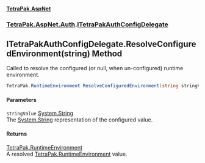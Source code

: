 #### [TetraPak.AspNet](index.md 'index')
### [TetraPak.AspNet.Auth](TetraPak_AspNet_Auth.md 'TetraPak.AspNet.Auth').[ITetraPakAuthConfigDelegate](TetraPak_AspNet_Auth_ITetraPakAuthConfigDelegate.md 'TetraPak.AspNet.Auth.ITetraPakAuthConfigDelegate')
## ITetraPakAuthConfigDelegate.ResolveConfiguredEnvironment(string) Method
Called to resolve the configured (or null, when un-configured) runtime environment.  
```csharp
TetraPak.RuntimeEnvironment ResolveConfiguredEnvironment(string stringValue);
```
#### Parameters
<a name='TetraPak_AspNet_Auth_ITetraPakAuthConfigDelegate_ResolveConfiguredEnvironment(string)_stringValue'></a>
`stringValue` [System.String](https://docs.microsoft.com/en-us/dotnet/api/System.String 'System.String')  
The [System.String](https://docs.microsoft.com/en-us/dotnet/api/System.String 'System.String') representation of the configured value.
  
#### Returns
[TetraPak.RuntimeEnvironment](https://docs.microsoft.com/en-us/dotnet/api/TetraPak.RuntimeEnvironment 'TetraPak.RuntimeEnvironment')  
A resolved [TetraPak.RuntimeEnvironment](https://docs.microsoft.com/en-us/dotnet/api/TetraPak.RuntimeEnvironment 'TetraPak.RuntimeEnvironment') value.  
